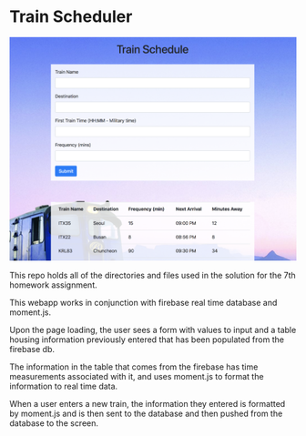 # Train Scheduler

![Screnshot of project](assets/images/screenShot.png)

This repo holds all of the directories and files used in the solution for the 7th homework assignment.

This webapp works in conjunction with firebase real time database and moment.js.

Upon the page loading, the user sees a form with values to input and a table housing information previously entered that has been populated from the firebase db.

The information in the table that comes from the firebase has time measurements associated with it, and uses moment.js to format the information to real time data.

When a user enters a new train, the information they entered is formatted by moment.js and is then sent to the database and then pushed from the database to the screen. 
